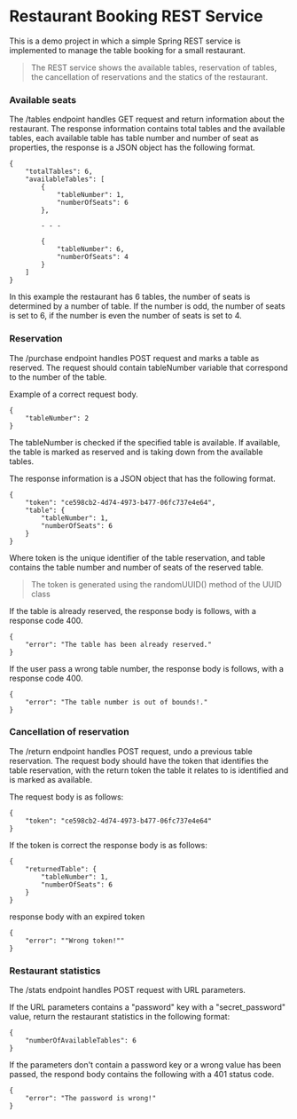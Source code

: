 # Restaurant Booking REST Service

This is a demo project in which a simple Spring REST service is implemented to manage the table booking for a small restaurant. 

>The REST service shows the available tables, reservation of tables, the cancellation of reservations and the statics of the restaurant.

### Available seats

The /tables endpoint handles GET request and return information about the restaurant.
The response information contains total tables and the available tables, 
each available table has table number and number of seat as properties, 
the response is a JSON object has the following format.

    {
        "totalTables": 6,
        "availableTables": [
            {
                "tableNumber": 1,
                "numberOfSeats": 6
            },
    
            - - -
    
            {
                "tableNumber": 6,
                "numberOfSeats": 4
            }
        ]
    }

In this example the restaurant has 6 tables, the number of seats is determined by a number of table.
If the number is odd, the number of seats is set to 6, 
if the number is even the number of seats is set to 4.


### Reservation

The /purchase endpoint handles POST request and marks a table as reserved. 
The request should contain tableNumber variable that correspond to the number of the table.

Example of a correct request body.

    {
        "tableNumber": 2
    }

The tableNumber is checked if the specified table is available. If available, the table is marked as
reserved and is taking down from the available tables.

The response information is a JSON object that has the following format.

    {
        "token": "ce598cb2-4d74-4973-b477-06fc737e4e64",
        "table": {
            "tableNumber": 1,
            "numberOfSeats": 6
        }
    }
Where token is the unique identifier of the table reservation, and table contains the table number and 
number of seats of the reserved table. 
>The token is generated using the randomUUID() method of the UUID class

If the table is already reserved, the response body is follows, with a response code 400.

    {
        "error": "The table has been already reserved."
    }

If the user pass a wrong table number, the response body is follows, with a response code 400.

    {
        "error": "The table number is out of bounds!."
    }

### Cancellation of reservation 

The /return endpoint handles POST request, undo a previous table reservation. 
The request body should have the token that identifies the table reservation, 
with the return token the table it relates to is identified and is marked as available.

The request body is as follows:

    {
        "token": "ce598cb2-4d74-4973-b477-06fc737e4e64"
    }

If the token is correct the response body is as follows:

    {
        "returnedTable": {
            "tableNumber": 1,
            "numberOfSeats": 6
        }
    }

response body with an expired token

    {
        "error": ""Wrong token!""
    }


### Restaurant statistics

The /stats endpoint handles POST request with URL parameters.

If the URL parameters contains a "password" key with a "secret_password" value, return the restaurant statistics in the following format:

    {
        "numberOfAvailableTables": 6
    }

If the parameters don't contain a password key or a wrong value has been passed, the respond body contains the following with a 401 status code.
    
    {
        "error": "The password is wrong!"
    }